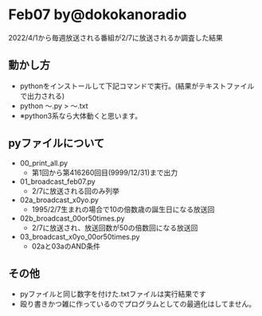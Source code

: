 # Feb07 by@dokokanoradio
2022/4/1から毎週放送される番組が2/7に放送されるか調査した結果

## 動かし方
* pythonをインストールして下記コマンドで実行。(結果がテキストファイルで出力される)
* python ～.py > ～.txt
* ※python3系なら大体動くと思います。

## pyファイルについて
* 00_print_all.py
  * 第1回から第416260回目(9999/12/31)まで出力
* 01_broadcast_feb07.py
  * 2/7に放送される回のみ列挙
* 02a_broadcast_x0yo.py
  * 1995/2/7生まれの場合で10の倍数歳の誕生日になる放送回
* 02b_broadcast_00or50times.py
  * 2/7に放送され、放送回数が50の倍数回になる放送回
* 03_broadcast_x0yo_00or50times.py
  * 02aと03aのAND条件

## その他
* pyファイルと同じ数字を付けた.txtファイルは実行結果です
* 殴り書きかつ雑に作っているのでプログラムとしての最適化はしてません。
